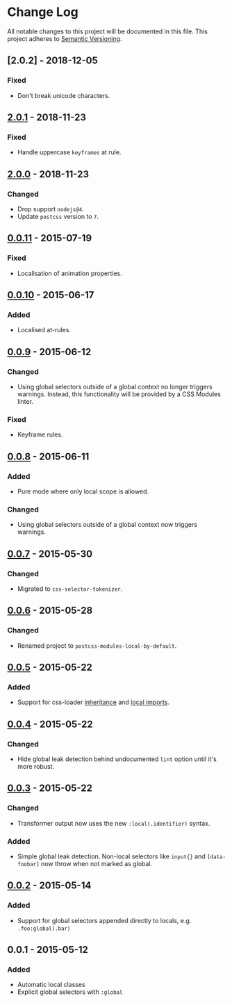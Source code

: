 # Change Log
All notable changes to this project will be documented in this file.
This project adheres to [Semantic Versioning](http://semver.org/).

## [2.0.2] - 2018-12-05
### Fixed
- Don't break unicode characters.

## [2.0.1] - 2018-11-23
### Fixed
- Handle uppercase `keyframes` at rule.

## [2.0.0] - 2018-11-23
### Changed
- Drop support `nodejs@4`.
- Update `postcss` version to `7`.

## [0.0.11] - 2015-07-19
### Fixed
- Localisation of animation properties.

## [0.0.10] - 2015-06-17
### Added
- Localised at-rules.

## [0.0.9] - 2015-06-12
### Changed
- Using global selectors outside of a global context no longer triggers warnings. Instead, this functionality will be provided by a CSS Modules linter.

### Fixed
- Keyframe rules.

## [0.0.8] - 2015-06-11
### Added
- Pure mode where only local scope is allowed.

### Changed
- Using global selectors outside of a global context now triggers warnings.

## [0.0.7] - 2015-05-30
### Changed
- Migrated to `css-selector-tokenizer`.

## [0.0.6] - 2015-05-28
### Changed
- Renamed project to `postcss-modules-local-by-default`.

## [0.0.5] - 2015-05-22
### Added
- Support for css-loader [inheritance](https://github.com/webpack/css-loader#inheriting) and [local imports](https://github.com/webpack/css-loader#importing-local-class-names).

## [0.0.4] - 2015-05-22
### Changed
- Hide global leak detection behind undocumented `lint` option until it's more robust.

## [0.0.3] - 2015-05-22
### Changed
- Transformer output now uses the new `:local(.identifier)` syntax.

### Added
- Simple global leak detection. Non-local selectors like `input{}` and `[data-foobar]` now throw when not marked as global.

## [0.0.2] - 2015-05-14
### Added
- Support for global selectors appended directly to locals, e.g. `.foo:global(.bar)`

## 0.0.1 - 2015-05-12
### Added
- Automatic local classes
- Explicit global selectors with `:global`

[unreleased]: https://github.com/postcss-modules-local-by-default/compare/v0.0.10...HEAD
[0.0.2]:      https://github.com/postcss-modules-local-by-default/compare/v0.0.1...v0.0.2
[0.0.3]:      https://github.com/postcss-modules-local-by-default/compare/v0.0.2...v0.0.3
[0.0.4]:      https://github.com/postcss-modules-local-by-default/compare/v0.0.3...v0.0.4
[0.0.5]:      https://github.com/postcss-modules-local-by-default/compare/v0.0.4...v0.0.5
[0.0.6]:      https://github.com/postcss-modules-local-by-default/compare/v0.0.5...v0.0.6
[0.0.7]:      https://github.com/postcss-modules-local-by-default/compare/v0.0.6...v0.0.7
[0.0.8]:      https://github.com/postcss-modules-local-by-default/compare/v0.0.7...v0.0.8
[0.0.9]:      https://github.com/postcss-modules-local-by-default/compare/v0.0.8...v0.0.9
[0.0.10]:      https://github.com/postcss-modules-local-by-default/compare/v0.0.9...v0.0.10
[0.0.11]:      https://github.com/postcss-modules-local-by-default/compare/v0.0.10...v0.0.11
[2.0.0]:      https://github.com/postcss-modules-local-by-default/compare/v1.3.1...v2.0.0
[2.0.1]:      https://github.com/postcss-modules-local-by-default/compare/v2.0.0...v2.0.1
